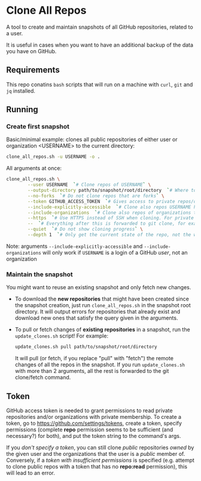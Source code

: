 # Clone All Repos

A tool to create and maintain snapshots of all GitHub repositories, related to a user.

It is useful in cases when you want to have an additional backup of the data you have on GitHub.

## Requirements

This repo conatins `bash` scripts that will run on a machine with `curl`, `git` and `jq` installed.

## Running

### Create first snapshot

Basic/minimal example: clones all public repositories of either user or organization \<USERNAME\> to the
current directory:
```bash
clone_all_repos.sh -u USERNAME -o .
```

All arguments at once:
```bash
clone_all_repos.sh \
        --user USERNAME  `# Clone repos of USERNAME` \
        --output-directory path/to/snapshot/root/directory  `# Where to store the snapshot` \
        --no-forks  `# Do not clone repos that are forks` \
        --token GITHUB_ACCESS_TOKEN  `# Gives access to private repos/orgs, details below` \
        --include-explicitly-accessible  `# Clone also repos USERNAME has explicit access to` \
        --include-organizations  `# Clone also repos of organizations that USERNAME belongs to` \
        --https  `# Use HTTPS instead of SSH when cloning. For private repos token will be used` \
        --  `# Everything after this is forwarded to git clone, for example:` \
        --quiet  `# Do not show cloning progress` \
        --depth 1  `# Only get the current state of the repo, not the whole commits history`
```

Note: arguments `--include-explicitly-accessible` and `--include-organizations` will only work if `USERNAME`
is a login of a GitHub _user_, not an organization

### Maintain the snapshot

You might want to reuse an existing snapshot and only fetch new changes.

-   To download the **new repositories** that might have been created since the snapshot creation, just run
    `clone_all_repos.sh` in the snapshot root directory. It will output errors for repositories that already
    exist and download new ones that satisfy the query given in the arguments.

-   To pull or fetch changes of **existing repositories** in a snapshot, run the `update_clones.sh` script!
    For example:
    ```bash
    update_clones.sh pull path/to/snapshot/root/directory
    ```
    It will pull (or fetch, if you replace "pull" with "fetch") the remote changes of all the repos in the
    snapshot. If you run `update_clones.sh` with more than 2 arguments, all the rest is forwarded to the
    git clone/fetch command.

## Token

GitHub access token is needed to grant permissions to read private repositories and/or organizations with private
membership. To create a token, go to https://github.com/settings/tokens, create a token, specify permissions
(complete **repo** permission seems to be sufficient (and necessary?) for both), and put the token string to the
command's args.

If you _don't specify a token_, you can still clone _public_ repositories _owned_ by the given user and the
organizations that the user is a _public_ member of. Conversely, if a _token with insufficient permissions_ is
specified (e.g. attempt to clone public repos with a token that has no **repo:read** permission), this will
lead to an error.
